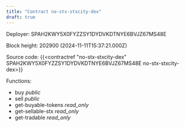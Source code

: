 ```yaml
---
title: "Contract no-stx-stxcity-dex"
draft: true
---
```

Deployer: SPAH2KWY5X0FYZZSY1DYDVKDTNYE6BVJZ67MS48E


 



Block height: 202900 (2024-11-11T15:37:21.000Z)

Source code: {{<contractref "no-stx-stxcity-dex" SPAH2KWY5X0FYZZSY1DYDVKDTNYE6BVJZ67MS48E no-stx-stxcity-dex>}}

Functions:

* buy _public_
* sell _public_
* get-buyable-tokens _read_only_
* get-sellable-stx _read_only_
* get-tradable _read_only_
